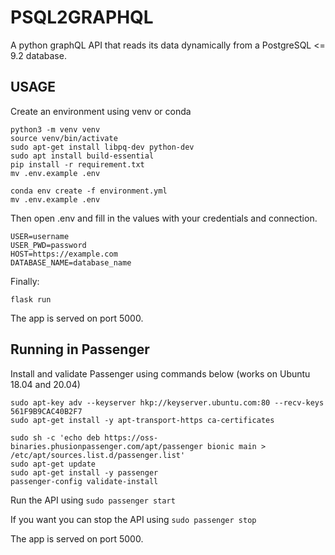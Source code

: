 # PSQL2GRAPHQL

A python graphQL API that reads its data dynamically from a PostgreSQL <= 9.2 database.

## USAGE

Create an environment using venv or conda
```shell
python3 -m venv venv
source venv/bin/activate
sudo apt-get install libpq-dev python-dev
sudo apt install build-essential
pip install -r requirement.txt
mv .env.example .env
```

```shell
conda env create -f environment.yml
mv .env.example .env
```

Then open .env and fill in the values with your credentials and connection.

```
USER=username
USER_PWD=password
HOST=https://example.com
DATABASE_NAME=database_name
```
Finally:

```shell  
flask run
```

The app is served on port 5000.

## Running in Passenger

Install and validate Passenger using commands below (works on Ubuntu 18.04 and 20.04)

```shell
sudo apt-key adv --keyserver hkp://keyserver.ubuntu.com:80 --recv-keys 561F9B9CAC40B2F7
sudo apt-get install -y apt-transport-https ca-certificates

sudo sh -c 'echo deb https://oss-binaries.phusionpassenger.com/apt/passenger bionic main > /etc/apt/sources.list.d/passenger.list'
sudo apt-get update
sudo apt-get install -y passenger
passenger-config validate-install
``` 

Run the API using `sudo passenger start`

If you want you can stop the API using `sudo passenger stop`

The app is served on port 5000.
